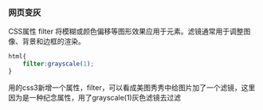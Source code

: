 ### 网页变灰
CSS属性 filter 将模糊或颜色偏移等图形效果应用于元素。滤镜通常用于调整图像、背景和边框的渲染。

```css
html{
    filter:grayscale(1);
}
```
用的css3新增一个属性，filter，可以看成美图秀秀中给图片加了一个滤镜，这里因为是一种纪念属性，用了grayscale(1)灰色滤镜去过滤
